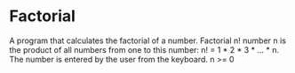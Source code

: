# Factorial
A program that calculates the factorial of a number. Factorial n! number n is the product of all numbers from one to this number: n! = 1 * 2 * 3 * ... * n. The number is entered by the user from the keyboard. n >= 0
